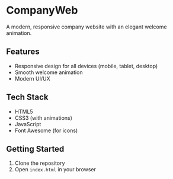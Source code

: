 # CompanyWeb

A modern, responsive company website with an elegant welcome animation.

## Features
- Responsive design for all devices (mobile, tablet, desktop)
- Smooth welcome animation
- Modern UI/UX

## Tech Stack
- HTML5
- CSS3 (with animations)
- JavaScript
- Font Awesome (for icons)

## Getting Started
1. Clone the repository
2. Open `index.html` in your browser
